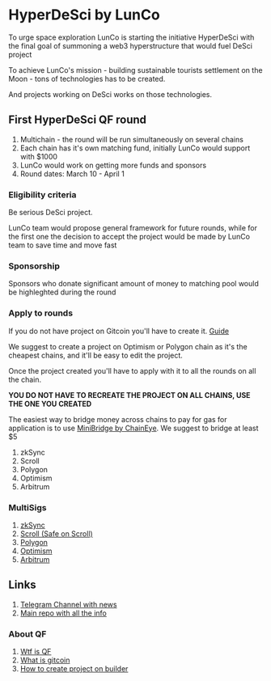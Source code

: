 # HyperDeSci by LunCo

To urge space exploration LunCo is starting the initiative HyperDeSci with the final goal of summoning a web3 hyperstructure that would fuel DeSci project

To achieve LunCo's mission - building sustainable tourists settlement on the Moon - tons of technologies has to be created. 

And projects working on DeSci works on those technologies. 

## First HyperDeSci QF round 

1. Multichain - the round will be run simultaneously on several chains
2. Each chain has it's own matching fund, initially LunCo would support with $1000
3. LunCo would work on getting more funds and sponsors
4. Round dates: March 10 - April 1

### Eligibility criteria

Be serious DeSci project. 

LunCo team would propose general framework for future rounds, while for the first one the decision to accept the project would be made by LunCo team to save time and move fast

### Sponsorship

Sponsors who donate significant amount of money to matching pool would be highleghted during the round

### Apply to rounds

If you do not have project on Gitcoin you'll have to create it. [Guide](https://support.gitcoin.co/gitcoin-knowledge-base/gitcoin-grants-program/project-owners/how-to-create-a-project-in-builder)

We suggest to create a project on Optimism or Polygon chain as it's the cheapest chains, and it'll be easy to edit the project.

Once the project created you'll have to apply with it to all the rounds on all the chain. 

**YOU DO NOT HAVE TO RECREATE THE PROJECT ON ALL CHAINS, USE THE ONE YOU CREATED**

The easiest way to bridge money across chains to pay for gas for application is to use [MiniBridge by ChainEye](https://minibridge.chaineye.tools/invite/PUQPQ). We suggest to bridge at least $5 

1. zkSync
2. Scroll
3. Polygon
4. Optimism
5. Arbitrum

### MultiSigs

1. [zkSync](https://explorer.zksync.io/address/0x5e6C24186242655843E6dAF02080F864D3E42791)
2. [Scroll (Safe on Scroll)](https://scrollscan.com/address/0x93221BB4f1406Bd9e612593D39a4030441bA2190)
3. [Polygon](https://polygonscan.com/address/0x4eFf1D9F303b157ABf72b48E07aD8E603f916691)
4. [Optimism](https://optimistic.etherscan.io/address/0xe9a6F113622D735355174cAF74d51165591AC6be)
5. [Arbitrum](https://arbiscan.io/address/0x4eFf1D9F303b157ABf72b48E07aD8E603f916691)
## Links

1. [Telegram Channel with news](https://t.me/hyperdesci)
2. [Main repo with all the info](https://github.com/LunCoSim/hyperdesci)

### About QF
1. [Wtf is QF](https://qf.gitcoin.co/?grant=&grant=&grant=&grant=&match=1000)
2. [What is gitcoin](https://messari.io/project/gitcoin-2/profile)
3. [How to create project on builder](https://support.gitcoin.co/gitcoin-knowledge-base/gitcoin-grants-program/project-owners/how-to-create-a-project-in-builder)